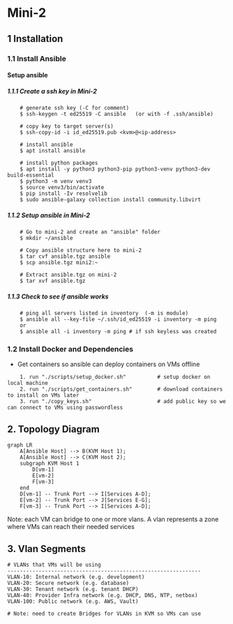 # Mini-2

## 1 Installation
### 1.1 Install Ansible

#### Setup ansible

##### 1.1.1 Create a ssh key in Mini-2
```shell
    # generate ssh key (-C for comment)
    $ ssh-keygen -t ed25519 -C ansible   (or with -f .ssh/ansible)

    # copy key to target server(s)
    $ ssh-copy-id -i id_ed25519.pub <kvm>@<ip-address>

    # install ansible
    $ apt install ansible

    # install python packages
    $ apt install -y python3 python3-pip python3-venv python3-dev build-essential 
    $ python3 -m venv venv3
    $ source venv3/bin/activate
    $ pip install -Iv resolvelib
    $ sudo ansible-galaxy collection install community.libvirt
```

##### 1.1.2 Setup ansible in Mini-2
```shell
    # Go to mini-2 and create an "ansible" folder
    $ mkdir ~/ansible
    
    # Copy ansible structure here to mini-2
    $ tar cvf ansible.tgz ansible
    $ scp ansible.tgz mini2:~

    # Extract ansible.tgz on mini-2
    $ tar xvf ansible.tgz
```

##### 1.1.3 Check to see if ansible works

```shell
    # ping all servers listed in inventory  (-m is module)
    $ ansible all --key-file ~/.ssh/id_ed25519 -i inventory -m ping
    or
    $ ansible all -i inventory -m ping # if ssh keyless was created
```


### 1.2 Install Docker and Dependencies
- Get containers so ansible can deploy containers on VMs offline
```
    1. run "./scripts/setup_docker.sh"          # setup docker on local machine
    2. run "./scripts/get_containers.sh"        # download containers to install on VMs later
    3. run "./copy_keys.sh"                     # add public key so we can connect to VMs using passwordless
```


## 2. Topology Diagram

```mermaid
graph LR
    A[Ansible Host] --> B(KVM Host 1);
    A[Ansible Host] --> C(KVM Host 2);
    subgraph KVM Host 1
        D[vm-1]
        E[vm-2]
        F[vm-3]
    end
    D[vm-1] -- Trunk Port --> I[Services A-D];
    E[vm-2] -- Trunk Port --> J[Services E-G];
    F[vm-3] -- Trunk Port --> I[Services A-D];

```
Note: each VM can bridge to one or more vlans.  A vlan represents a zone where VMs can reach their needed services

## 3. Vlan Segments

```text
# VLANs that VMs will be using
--------------------------------------------------------------
VLAN-10: Internal network (e.g. development)
VLAN-20: Secure network (e.g. database)
VLAN-30: Tenant network (e.g. tenant DHCP)
VLAN-40: Provider Infra network (e.g. DHCP, DNS, NTP, netbox)
VLAN-100: Public network (e.g. AWS, Vault)

# Note: need to create Bridges for VLANs in KVM so VMs can use
```

